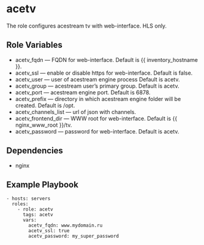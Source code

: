 acetv
=========

The role configures acestream tv with web-interface. HLS only.

Role Variables
--------------

* acetv_fqdn — FQDN for web-interface. Default is {{ inventory_hostname }}.
* acetv_ssl — enable or disable https for web-interface. Default is false.
* acetv_user — user of acestream engine process Default is acetv.
* acetv_group — acestream user’s primary group. Default is acetv.
* acetv_port — acestream engine port. Default is 6878.
* acetv_prefix — directory in which acestream engine folder will be created. Default is /opt.
* acetv_channels_list — url of json with channels.
* acetv_frontend_dir — WWW root for web-interface. Default is {{ nginx_www_root }}/tv.
* acetv_password — password for web-interface. Default is acetv.

Dependencies
------------

* nginx

Example Playbook
----------------

```
- hosts: servers
  roles:
    - role: acetv
      tags: acetv
      vars:
        acetv_fqdn: www.mydomain.ru
        acetv_ssl: true
        acetv_password: my_super_password
```
